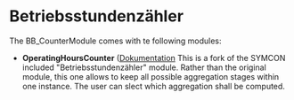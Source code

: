 # Betriebsstundenzähler

The BB_CounterModule comes with te following modules:

- __OperatingHoursCounter__ ([Dokumentation](/OperatingHoursCounter/README.md)
	This is a fork of the SYMCON included "Betriebsstundenzähler" module.
	Rather than the original module, this one allows to keep all possible aggregation stages within one instance.
	The user can slect which aggregation shall be computed. 
